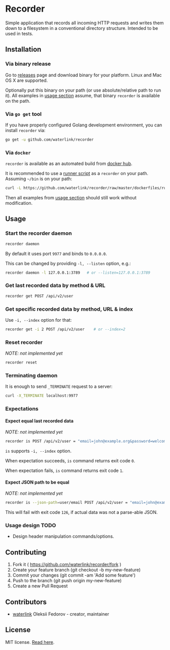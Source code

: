 # Recorder

Simple application that records all incoming HTTP requests and writes them down
to a filesystem in a conventional directory structure. Intended to be used in
tests.

## Installation

### Via binary release

Go to [releases](https://github.com/waterlink/recorder/releases) page and
download binary for your platform. Linux and Mac OS X are supported.

Optionally put this binary on your path (or use absolute/relative path to run
it). All examples in [usage section](#usage) assume, that binary `recorder` is
available on the path.

### Via `go get` tool

If you have properly configured Golang development environment, you can install
`recorder` via:

```bash
go get -u github.com/waterlink/recorder
```

### Via `docker`

`recorder` is available as an automated build from
[docker hub](https://hub.docker.com/r/waterlink/recorder/).

It is recommended to use a [runner script](/dockerfiles/runner.sh) as a
`recorder` on your path. Assuming `~/bin` is on your path:

```bash
curl -L https://github.com/waterlink/recorder/raw/master/dockerfiles/runner.sh > ~/bin/recorder
```

Then all examples from [usage section](#usage) should still work without
modification.

## Usage

### Start the recorder daemon

```bash
recorder daemon
```

By default it uses port `9977` and binds to `0.0.0.0`.

This can be changed by providing `-l, --listen` option, e.g.:

```bash
recorder daemon -l 127.0.0.1:3789   # or --listen=127.0.0.1:3789
```

### Get last recorded data by method & URL

```bash
recorder get POST /api/v2/user
```

### Get specific recorded data by method, URL & index

Use `-i, --index` option for that:

```bash
recorder get -i 2 POST /api/v2/user    # or --index=2
```

### Reset recorder

*NOTE: not implemented yet*

```bash
recorder reset
```

### Terminating daemon

It is enough to send `_TERMINATE` request to a server:

```bash
curl -X_TERMINATE localhost:9977
```

### Expectations

#### Expect equal last recorded data

*NOTE: not implemented yet*

```bash
recorder is POST /api/v2/user = "email=john@example.org&password=welcome"
```

`is` supports `-i, --index` option.

When expectation succeeds, `is` command returns exit code `0`.

When expectation fails, `is` command returns exit code `1`.

#### Expect JSON path to be equal

*NOTE: not implemented yet*

```bash
recorder is --json-path=user/email POST /api/v2/user = "email=john@example.org"
```

This will fail with exit code `126`, if actual data was not a parse-able JSON.

### Usage design TODO

- Design header manipulation commands/options.

## Contributing

1. Fork it ( https://github.com/waterlink/recorder/fork )
2. Create your feature branch (git checkout -b my-new-feature)
3. Commit your changes (git commit -am 'Add some feature')
4. Push to the branch (git push origin my-new-feature)
5. Create a new Pull Request

## Contributors

- [waterlink](https://github.com/waterlink) Oleksii Fedorov - creator,
  maintainer

## License

MIT license. [Read here](/LICENSE).
